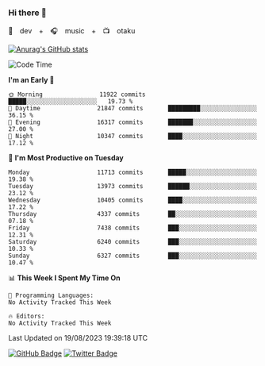 ### Hi there 👋

🚀　dev　+　🎧　music　+　📺　otaku


[![Anurag's GitHub stats](https://github-readme-stats.vercel.app/api?username=koheitasaka&count_private=true&show_icons=true&theme=monokai)](https://github.com/koheitasaka/github-readme-stats)

<!--START_SECTION:waka-->
![Code Time](http://img.shields.io/badge/Code%20Time-1%2C161%20hrs%2023%20mins-blue)

**I'm an Early 🐤** 

```text
🌞 Morning                11922 commits       █████░░░░░░░░░░░░░░░░░░░░   19.73 % 
🌆 Daytime                21847 commits       █████████░░░░░░░░░░░░░░░░   36.15 % 
🌃 Evening                16317 commits       ███████░░░░░░░░░░░░░░░░░░   27.00 % 
🌙 Night                  10347 commits       ████░░░░░░░░░░░░░░░░░░░░░   17.12 % 
```
📅 **I'm Most Productive on Tuesday** 

```text
Monday                   11713 commits       █████░░░░░░░░░░░░░░░░░░░░   19.38 % 
Tuesday                  13973 commits       ██████░░░░░░░░░░░░░░░░░░░   23.12 % 
Wednesday                10405 commits       ████░░░░░░░░░░░░░░░░░░░░░   17.22 % 
Thursday                 4337 commits        ██░░░░░░░░░░░░░░░░░░░░░░░   07.18 % 
Friday                   7438 commits        ███░░░░░░░░░░░░░░░░░░░░░░   12.31 % 
Saturday                 6240 commits        ███░░░░░░░░░░░░░░░░░░░░░░   10.33 % 
Sunday                   6327 commits        ███░░░░░░░░░░░░░░░░░░░░░░   10.47 % 
```


📊 **This Week I Spent My Time On** 

```text
💬 Programming Languages: 
No Activity Tracked This Week

🔥 Editors: 
No Activity Tracked This Week
```


 Last Updated on 19/08/2023 19:39:18 UTC
<!--END_SECTION:waka-->

[![GitHub Badge](https://img.shields.io/badge/GitHub-100000?style=for-the-badge&logo=github&logoColor=white)](https://github.com/koheitasaka)
[![Twitter Badge](https://img.shields.io/badge/Twitter-1DA1F2?style=for-the-badge&logo=twitter&logoColor=white)](https://twitter.com/sleep_asleep_)

